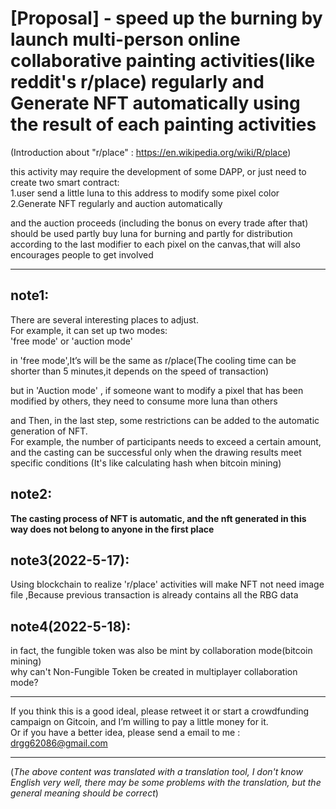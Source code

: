 
# [Proposal] - speed up the burning by launch multi-person online collaborative painting activities(like reddit's r/place) regularly and Generate NFT automatically using the result of each painting activities

(Introduction about "r/place" : https://en.wikipedia.org/wiki/R/place)

this activity may require the development of some DAPP,
or just need to create two smart contract:  
1.user send a little luna to this address to modify some pixel color  
2.Generate NFT regularly and auction automatically  

and the auction proceeds (including the bonus on every trade after that) should be used partly buy luna for burning and partly for distribution according to the last modifier to each pixel on the canvas,that will also encourages people to get involved  

------------------------------------------------------------------------------------------------------------------------------------------

## note1:

There are several interesting places to adjust.   
For example, it can set up two modes:    
'free mode' or 'auction mode'  

in 'free mode',It’s will be the same as r/place(The cooling time can be shorter than 5 minutes,it depends on the speed of transaction)  

but in 'Auction mode' , if someone want to modify a pixel that has been modified by others, they need to consume more luna than others  

and Then, in the last step, some restrictions can be added to the automatic generation of NFT.   
For example, the number of participants needs to exceed a certain amount, and the casting can be successful only when the drawing results meet specific conditions (It's like calculating hash when bitcoin mining)  

## note2:

**The casting process of NFT is automatic, and the nft generated in this way does not belong to anyone in the first place**

## note3(2022-5-17):

Using blockchain to realize 'r/place' activities will make NFT not need image file ,Because previous transaction is already contains all the RBG data  

## note4(2022-5-18):
in fact, the fungible token was also be mint by collaboration mode(bitcoin mining)  
why can't Non-Fungible Token be created in multiplayer collaboration mode?

------------------------------------------------------------------------------------------------------------------------------------------


 If you think this is a good ideal, please retweet it or start a crowdfunding campaign on Gitcoin, and I’m willing to pay a little money for it.  
 Or if you have a better idea, please send a email to me :  drgg62086@gmail.com

------------------------------------------------------------------------------------------------------------------------------------------


(_The above content was translated with a translation tool, I don't know English very well, there may be some problems with the translation, but the general meaning should be correct_)
